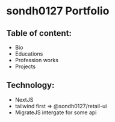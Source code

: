 # sondh0127 Portfolio

## Table of content:

- Bio
- Educations
- Profession works
- Projects

## Technology:

- NextJS
- tailwind first => @sondh0127/retail-ui
- MigrateJS intergate for some api
